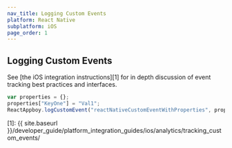 ```yaml
---
nav_title: Logging Custom Events
platform: React Native
subplatform: iOS
page_order: 1
---
```

## Logging Custom Events

See [the iOS integration instructions][1] for in depth discussion of event tracking best practices and interfaces.

```javascript
var properties = {};
properties["KeyOne"] = "Val1";
ReactAppboy.logCustomEvent("reactNativeCustomEventWithProperties", properties);
```

[1]: {{ site.baseurl }}/developer_guide/platform_integration_guides/ios/analytics/tracking_custom_events/

